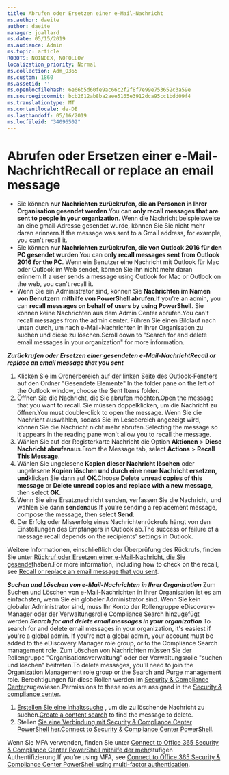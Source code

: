 ```yaml
---
title: Abrufen oder Ersetzen einer e-Mail-Nachricht
ms.author: daeite
author: daeite
manager: joallard
ms.date: 05/15/2019
ms.audience: Admin
ms.topic: article
ROBOTS: NOINDEX, NOFOLLOW
localization_priority: Normal
ms.collection: Adm_O365
ms.custom: 1860
ms.assetid: ''
ms.openlocfilehash: 6e66b5d60fe9ac66c2f2f8f7e99e753652c3a59e
ms.sourcegitcommit: bcb2612ab8ba2aee5165e3912dca95cc1bdd09f4
ms.translationtype: MT
ms.contentlocale: de-DE
ms.lasthandoff: 05/16/2019
ms.locfileid: "34096502"
---
```

# <a name="recall-or-replace-an-email-message"></a><span data-ttu-id="538b3-102">Abrufen oder Ersetzen einer e-Mail-Nachricht</span><span class="sxs-lookup"><span data-stu-id="538b3-102">Recall or replace an email message</span></span>

- <span data-ttu-id="538b3-103">Sie können **nur Nachrichten zurückrufen, die an Personen in Ihrer Organisation gesendet werden**.</span><span class="sxs-lookup"><span data-stu-id="538b3-103">You can **only recall messages that are sent to people in your organization**.</span></span> <span data-ttu-id="538b3-104">Wenn die Nachricht beispielsweise an eine gmail-Adresse gesendet wurde, können Sie Sie nicht mehr daran erinnern.</span><span class="sxs-lookup"><span data-stu-id="538b3-104">If the message was sent to a Gmail address, for example, you can't recall it.</span></span>
- <span data-ttu-id="538b3-105">Sie können **nur Nachrichten zurückrufen, die von Outlook 2016 für den PC gesendet wurden**.</span><span class="sxs-lookup"><span data-stu-id="538b3-105">You can **only recall messages sent from Outlook 2016 for the PC**.</span></span> <span data-ttu-id="538b3-106">Wenn ein Benutzer eine Nachricht mit Outlook für Mac oder Outlook im Web sendet, können Sie ihn nicht mehr daran erinnern.</span><span class="sxs-lookup"><span data-stu-id="538b3-106">If a user sends a message using Outlook for Mac or Outlook on the web, you can't recall it.</span></span>
- <span data-ttu-id="538b3-107">Wenn Sie ein Administrator sind, können Sie **Nachrichten im Namen von Benutzern mithilfe von PowerShell abrufen**.</span><span class="sxs-lookup"><span data-stu-id="538b3-107">If you're an admin, you can **recall messages on behalf of users by using PowerShell**.</span></span> <span data-ttu-id="538b3-108">Sie können keine Nachrichten aus dem Admin Center abrufen.</span><span class="sxs-lookup"><span data-stu-id="538b3-108">You can't recall messages from the admin center.</span></span> <span data-ttu-id="538b3-109">Führen Sie einen Bildlauf nach unten durch, um nach e-Mail-Nachrichten in Ihrer Organisation zu suchen und diese zu löschen.</span><span class="sxs-lookup"><span data-stu-id="538b3-109">Scroll down to "Search for and delete email messages in your organization" for more information.</span></span>

<span data-ttu-id="538b3-110">***Zurückrufen oder Ersetzen einer gesendeten e-Mail-Nachricht***</span><span class="sxs-lookup"><span data-stu-id="538b3-110">***Recall or replace an email message that you sent***</span></span>
1. <span data-ttu-id="538b3-111">Klicken Sie im Ordnerbereich auf der linken Seite des Outlook-Fensters auf den Ordner "Gesendete Elemente".</span><span class="sxs-lookup"><span data-stu-id="538b3-111">In the folder pane on the left of the Outlook window, choose the Sent Items folder.</span></span>
2. <span data-ttu-id="538b3-112">Öffnen Sie die Nachricht, die Sie abrufen möchten.</span><span class="sxs-lookup"><span data-stu-id="538b3-112">Open the message that you want to recall.</span></span> <span data-ttu-id="538b3-113">Sie müssen doppelklicken, um die Nachricht zu öffnen.</span><span class="sxs-lookup"><span data-stu-id="538b3-113">You must double-click to open the message.</span></span> <span data-ttu-id="538b3-114">Wenn Sie die Nachricht auswählen, sodass Sie im Lesebereich angezeigt wird, können Sie die Nachricht nicht mehr abrufen.</span><span class="sxs-lookup"><span data-stu-id="538b3-114">Selecting the message so it appears in the reading pane won't allow you to recall the message.</span></span>
3. <span data-ttu-id="538b3-115">Wählen Sie auf der Registerkarte Nachricht die Option **Aktionen** > **Diese Nachricht abrufen**aus.</span><span class="sxs-lookup"><span data-stu-id="538b3-115">From the Message tab, select **Actions** > **Recall This Message**.</span></span>
4. <span data-ttu-id="538b3-116">Wählen Sie ungelesene **Kopien dieser Nachricht löschen** oder ungelesene **Kopien löschen und durch eine neue Nachricht ersetzen, und**klicken Sie dann auf **OK**.</span><span class="sxs-lookup"><span data-stu-id="538b3-116">Choose **Delete unread copies of this message** or **Delete unread copies and replace with a new message**, then select **OK**.</span></span>
5. <span data-ttu-id="538b3-117">Wenn Sie eine Ersatznachricht senden, verfassen Sie die Nachricht, und wählen Sie dann **senden**aus.</span><span class="sxs-lookup"><span data-stu-id="538b3-117">If you’re sending a replacement message, compose the message, then select **Send**.</span></span>
6. <span data-ttu-id="538b3-118">Der Erfolg oder Misserfolg eines Nachrichtenrückrufs hängt von den Einstellungen des Empfängers in Outlook ab.</span><span class="sxs-lookup"><span data-stu-id="538b3-118">The success or failure of a message recall depends on the recipients' settings in Outlook.</span></span> 

<span data-ttu-id="538b3-119">Weitere Informationen, einschließlich der Überprüfung des Rückrufs, finden Sie unter [Rückruf oder Ersetzen einer e-Mail-Nachricht, die Sie gesendet](https://support.office.com/article/35027f88-d655-4554-b4f8-6c0729a723a0)haben.</span><span class="sxs-lookup"><span data-stu-id="538b3-119">For more information, including how to check on the recall, see [Recall or replace an email message that you sent](https://support.office.com/article/35027f88-d655-4554-b4f8-6c0729a723a0).</span></span>

<span data-ttu-id="538b3-120">***Suchen und Löschen von e-Mail-Nachrichten in Ihrer Organisation*** Zum Suchen und Löschen von e-Mail-Nachrichten in Ihrer Organisation ist es am einfachsten, wenn Sie ein globaler Administrator sind. Wenn Sie kein globaler Administrator sind, muss Ihr Konto der Rollengruppe eDiscovery-Manager oder der Verwaltungsrolle Compliance Search hinzugefügt werden.</span><span class="sxs-lookup"><span data-stu-id="538b3-120">***Search for and delete email messages in your organization*** To search for and delete email messages in your organization, it's easiest if you're a global admin. If you're not a global admin, your account must be added to the eDiscovery Manager role group, or to the Compliance Search management role.</span></span> <span data-ttu-id="538b3-121">Zum Löschen von Nachrichten müssen Sie der Rollengruppe "Organisationsverwaltung" oder der Verwaltungsrolle "suchen und löschen" beitreten.</span><span class="sxs-lookup"><span data-stu-id="538b3-121">To delete messages, you'll need to join the Organization Management role group or the Search and Purge management role.</span></span> <span data-ttu-id="538b3-122">Berechtigungen für diese Rollen werden im [Security & Compliance Center](https://protection.office.com/)zugewiesen.</span><span class="sxs-lookup"><span data-stu-id="538b3-122">Permissions to these roles are assigned in the [Security & compliance center](https://protection.office.com/).</span></span>

1. <span data-ttu-id="538b3-123">[Erstellen Sie eine Inhaltssuche](https://docs.microsoft.com/en-us/office365/securitycompliance/content-search) , um die zu löschende Nachricht zu suchen.</span><span class="sxs-lookup"><span data-stu-id="538b3-123">[Create a content search](https://docs.microsoft.com/en-us/office365/securitycompliance/content-search) to find the message to delete.</span></span>
2. <span data-ttu-id="538b3-124">Stellen [Sie eine Verbindung mit Security & Compliance Center PowerShell her](https://docs.microsoft.com/en-us/powershell/exchange/office-365-scc/connect-to-scc-powershell/connect-to-scc-powershell?view=exchange-ps).</span><span class="sxs-lookup"><span data-stu-id="538b3-124">[Connect to Security & Compliance Center PowerShell](https://docs.microsoft.com/en-us/powershell/exchange/office-365-scc/connect-to-scc-powershell/connect-to-scc-powershell?view=exchange-ps).</span></span> 

<span data-ttu-id="538b3-125">Wenn Sie MFA verwenden, finden Sie unter [Connect to Office 365 Security & Compliance Center PowerShell mithilfe der mehr](https://docs.microsoft.com/en-us/powershell/exchange/office-365-scc/connect-to-scc-powershell/mfa-connect-to-scc-powershell?view=exchange-ps)stufigen Authentifizierung.</span><span class="sxs-lookup"><span data-stu-id="538b3-125">If you're using MFA, see [Connect to Office 365 Security & Compliance Center PowerShell using multi-factor authentication](https://docs.microsoft.com/en-us/powershell/exchange/office-365-scc/connect-to-scc-powershell/mfa-connect-to-scc-powershell?view=exchange-ps).</span></span> 